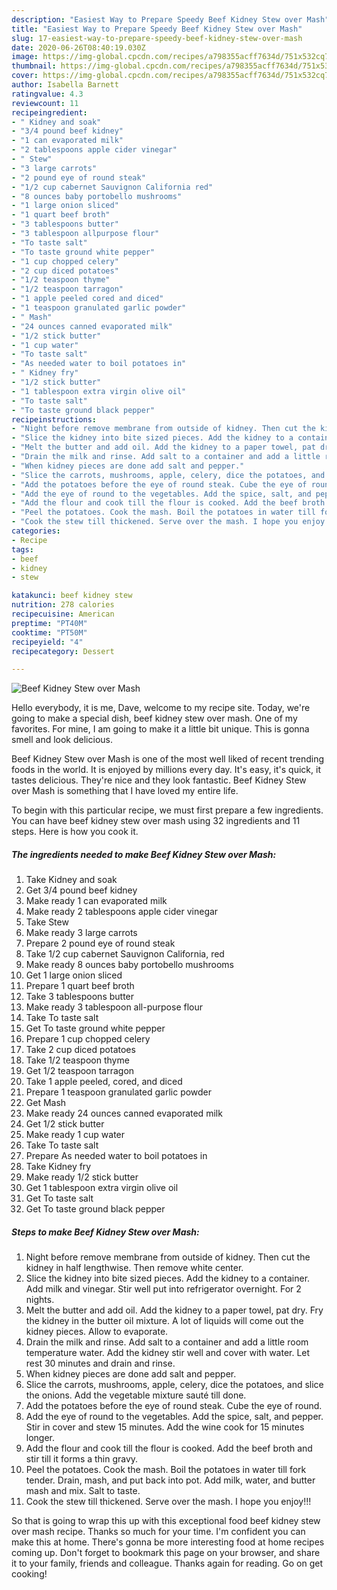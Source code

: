 ```yaml
---
description: "Easiest Way to Prepare Speedy Beef Kidney Stew over Mash"
title: "Easiest Way to Prepare Speedy Beef Kidney Stew over Mash"
slug: 17-easiest-way-to-prepare-speedy-beef-kidney-stew-over-mash
date: 2020-06-26T08:40:19.030Z
image: https://img-global.cpcdn.com/recipes/a798355acff7634d/751x532cq70/beef-kidney-stew-over-mash-recipe-main-photo.jpg
thumbnail: https://img-global.cpcdn.com/recipes/a798355acff7634d/751x532cq70/beef-kidney-stew-over-mash-recipe-main-photo.jpg
cover: https://img-global.cpcdn.com/recipes/a798355acff7634d/751x532cq70/beef-kidney-stew-over-mash-recipe-main-photo.jpg
author: Isabella Barnett
ratingvalue: 4.3
reviewcount: 11
recipeingredient:
- " Kidney and soak"
- "3/4 pound beef kidney"
- "1 can evaporated milk"
- "2 tablespoons apple cider vinegar"
- " Stew"
- "3 large carrots"
- "2 pound eye of round steak"
- "1/2 cup cabernet Sauvignon California red"
- "8 ounces baby portobello mushrooms"
- "1 large onion sliced"
- "1 quart beef broth"
- "3 tablespoons butter"
- "3 tablespoon allpurpose flour"
- "To taste salt"
- "To taste ground white pepper"
- "1 cup chopped celery"
- "2 cup diced potatoes"
- "1/2 teaspoon thyme"
- "1/2 teaspoon tarragon"
- "1 apple peeled cored and diced"
- "1 teaspoon granulated garlic powder"
- " Mash"
- "24 ounces canned evaporated milk"
- "1/2 stick butter"
- "1 cup water"
- "To taste salt"
- "As needed water to boil potatoes in"
- " Kidney fry"
- "1/2 stick butter"
- "1 tablespoon extra virgin olive oil"
- "To taste salt"
- "To taste ground black pepper"
recipeinstructions:
- "Night before remove membrane from outside of kidney. Then cut the kidney in half lengthwise. Then remove white center."
- "Slice the kidney into bite sized pieces. Add the kidney to a container. Add milk and vinegar. Stir well put into refrigerator overnight. For 2 nights."
- "Melt the butter and add oil. Add the kidney to a paper towel, pat dry. Fry the kidney in the butter oil mixture. A lot of liquids will come out the kidney pieces. Allow to evaporate."
- "Drain the milk and rinse. Add salt to a container and add a little room temperature water. Add the kidney stir well and cover with water. Let rest 30 minutes and drain and rinse."
- "When kidney pieces are done add salt and pepper."
- "Slice the carrots, mushrooms, apple, celery, dice the potatoes, and slice the onions. Add the vegetable mixture sauté till done."
- "Add the potatoes before the eye of round steak. Cube the eye of round."
- "Add the eye of round to the vegetables. Add the spice, salt, and pepper. Stir in cover and stew 15 minutes. Add the wine cook for 15 minutes longer."
- "Add the flour and cook till the flour is cooked. Add the beef broth and stir till it forms a thin gravy."
- "Peel the potatoes. Cook the mash. Boil the potatoes in water till fork tender. Drain, mash, and put back into pot. Add milk, water, and butter mash and mix. Salt to taste."
- "Cook the stew till thickened. Serve over the mash. I hope you enjoy!!!"
categories:
- Recipe
tags:
- beef
- kidney
- stew

katakunci: beef kidney stew 
nutrition: 278 calories
recipecuisine: American
preptime: "PT40M"
cooktime: "PT50M"
recipeyield: "4"
recipecategory: Dessert

---
```



![Beef Kidney Stew over Mash](https://img-global.cpcdn.com/recipes/a798355acff7634d/751x532cq70/beef-kidney-stew-over-mash-recipe-main-photo.jpg)

Hello everybody, it is me, Dave, welcome to my recipe site. Today, we're going to make a special dish, beef kidney stew over mash. One of my favorites. For mine, I am going to make it a little bit unique. This is gonna smell and look delicious.



Beef Kidney Stew over Mash is one of the most well liked of recent trending foods in the world. It is enjoyed by millions every day. It's easy, it's quick, it tastes delicious. They're nice and they look fantastic. Beef Kidney Stew over Mash is something that I have loved my entire life.


To begin with this particular recipe, we must first prepare a few ingredients. You can have beef kidney stew over mash using 32 ingredients and 11 steps. Here is how you cook it.

<!--inarticleads1-->

##### The ingredients needed to make Beef Kidney Stew over Mash:

1. Take  Kidney and soak
1. Get 3/4 pound beef kidney
1. Make ready 1 can evaporated milk
1. Make ready 2 tablespoons apple cider vinegar
1. Take  Stew
1. Make ready 3 large carrots
1. Prepare 2 pound eye of round steak
1. Take 1/2 cup cabernet Sauvignon California, red
1. Make ready 8 ounces baby portobello mushrooms
1. Get 1 large onion sliced
1. Prepare 1 quart beef broth
1. Take 3 tablespoons butter
1. Make ready 3 tablespoon all-purpose flour
1. Take To taste salt
1. Get To taste ground white pepper
1. Prepare 1 cup chopped celery
1. Take 2 cup diced potatoes
1. Take 1/2 teaspoon thyme
1. Get 1/2 teaspoon tarragon
1. Take 1 apple peeled, cored, and diced
1. Prepare 1 teaspoon granulated garlic powder
1. Get  Mash
1. Make ready 24 ounces canned evaporated milk
1. Get 1/2 stick butter
1. Make ready 1 cup water
1. Take To taste salt
1. Prepare As needed water to boil potatoes in
1. Take  Kidney fry
1. Make ready 1/2 stick butter
1. Get 1 tablespoon extra virgin olive oil
1. Get To taste salt
1. Get To taste ground black pepper




<!--inarticleads2-->

##### Steps to make Beef Kidney Stew over Mash:

1. Night before remove membrane from outside of kidney. Then cut the kidney in half lengthwise. Then remove white center.
1. Slice the kidney into bite sized pieces. Add the kidney to a container. Add milk and vinegar. Stir well put into refrigerator overnight. For 2 nights.
1. Melt the butter and add oil. Add the kidney to a paper towel, pat dry. Fry the kidney in the butter oil mixture. A lot of liquids will come out the kidney pieces. Allow to evaporate.
1. Drain the milk and rinse. Add salt to a container and add a little room temperature water. Add the kidney stir well and cover with water. Let rest 30 minutes and drain and rinse.
1. When kidney pieces are done add salt and pepper.
1. Slice the carrots, mushrooms, apple, celery, dice the potatoes, and slice the onions. Add the vegetable mixture sauté till done.
1. Add the potatoes before the eye of round steak. Cube the eye of round.
1. Add the eye of round to the vegetables. Add the spice, salt, and pepper. Stir in cover and stew 15 minutes. Add the wine cook for 15 minutes longer.
1. Add the flour and cook till the flour is cooked. Add the beef broth and stir till it forms a thin gravy.
1. Peel the potatoes. Cook the mash. Boil the potatoes in water till fork tender. Drain, mash, and put back into pot. Add milk, water, and butter mash and mix. Salt to taste.
1. Cook the stew till thickened. Serve over the mash. I hope you enjoy!!!




So that is going to wrap this up with this exceptional food beef kidney stew over mash recipe. Thanks so much for your time. I'm confident you can make this at home. There's gonna be more interesting food at home recipes coming up. Don't forget to bookmark this page on your browser, and share it to your family, friends and colleague. Thanks again for reading. Go on get cooking!

